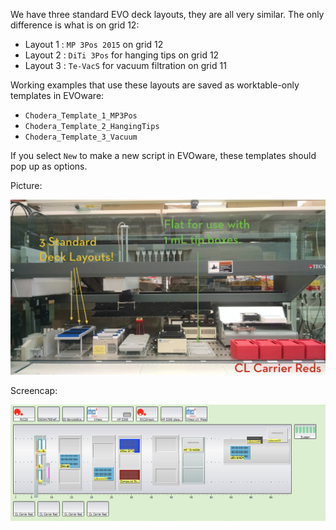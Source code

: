 We have three standard EVO deck layouts, they are all very similar. The only difference is what is on grid 12:
 - Layout 1 : `MP 3Pos 2015` on grid 12 
 - Layout 2 : `DiTi 3Pos` for hanging tips on grid 12  
 - Layout 3 : `Te-VacS` for vacuum filtration on grid 11

Working examples that use these layouts are saved as worktable-only templates in EVOware:

 - `Chodera_Template_1_MP3Pos`
 - `Chodera_Template_2_HangingTips`
 - `Chodera_Template_3_Vacuum`

If you select `New` to make a new script in EVOware, these templates should pop up as options.

Picture:

![alt text](img/photo.png)

Screencap:

![alt text](img/screenshot.png)

